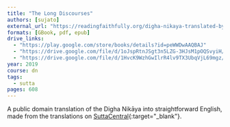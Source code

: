 ```yaml
---
title: "The Long Discourses"
authors: [sujato]
external_url: "https://readingfaithfully.org/digha-nikaya-translated-by-bhikkhu-sujato-free-epub-kindle-pdf/"
formats: [GBook, pdf, epub]
drive_links:
  - "https://play.google.com/store/books/details?id=peWWDwAAQBAJ"
  - "https://drive.google.com/file/d/1oJspRtnJSgt3n5LZG-3HJsM1pOQSvyiH/view?usp=drivesdk"
  - "https://drive.google.com/file/d/1HvcK9WzhGwIlrR4lv9TX3UbqVjL69mgz/view?usp=drivesdk"
year: 2019
course: dn
tags:
  - sutta
pages: 608
---
```


A public domain translation of the Digha Nikāya into straightforward English, made from the translations on [SuttaCentral](https://suttacentral.net/dn){:target="_blank"}.

